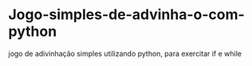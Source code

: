 # Jogo-simples-de-advinha-o-com-python
jogo de adivinhação simples utilizando python, para exercitar if e while
